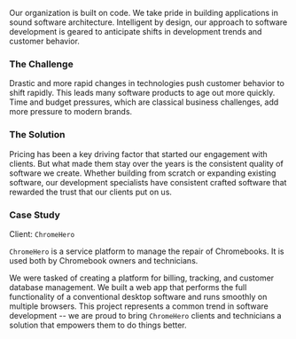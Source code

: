 Our organization is built on code. We take pride in building applications in sound software architecture. Intelligent by design, our approach to software development is geared to anticipate shifts in development trends and customer behavior.

### The Challenge

Drastic and more rapid changes in technologies push customer behavior to shift rapidly. This leads many software products to age out more quickly. Time and budget pressures, which are classical business challenges, add more pressure to modern brands.


### The Solution

Pricing has been a key driving factor that started our engagement with clients. But what made them stay over the years is the consistent quality of software we create. Whether building from scratch or expanding existing software, our development specialists have consistent crafted software that rewarded the trust that our clients put on us.

### Case Study

Client: `ChromeHero`

`ChromeHero` is a service platform to manage the repair of Chromebooks. It is used both by Chromebook owners and technicians. 

We were tasked of creating a platform for billing, tracking, and customer database management. We built a web app that performs the full functionality of a conventional desktop software and runs smoothly on multiple browsers. This project represents a common trend in software development -- we are proud to bring `ChromeHero` clients and technicians a solution that empowers them to do things better.